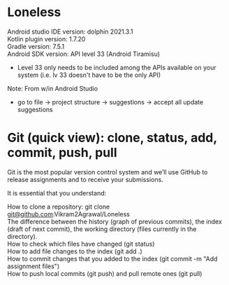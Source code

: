 # Loneless
Android studio IDE version: dolphin 2021.3.1  
Kotlin plugin version: 1.7.20  
Gradle version: 7.5.1  
Android SDK version: API level 33 (Android Tiramisu)  
- Level 33 only needs to be included among the APIs available on your system (i.e. lv 33 doesn't have to be the only API) 
  
Note: From w/in Android Studio
- go to file -> project structure -> suggestions -> accept all update suggestions
  
  
# Git (quick view): clone, status, add, commit, push, pull
Git is the most popular version control system and we’ll use GitHub to release assignments and to receive your submissions.  
  
It is essential that you understand:  
  
How to clone a repository: git clone git@github.com:Vikram2Agrawal/Loneless  
The difference between the history (graph of previous commits), the index (draft of next commit), the working directory (files currently in the directory).  
How to check which files have changed (git status)  
How to add file changes to the index (git add .)  
How to commit changes that you added to the index (git commit -m "Add assignment files")  
How to push local commits (git push) and pull remote ones (git pull)  
